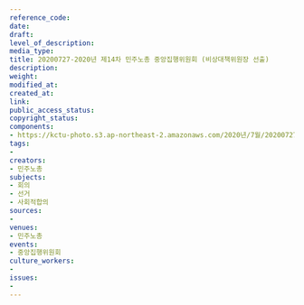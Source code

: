 ```yaml
---
reference_code: 
date: 
draft: 
level_of_description: 
media_type: 
title: 20200727-2020년 제14차 민주노총 중앙집행위원회 (비상대책위원장 선출)
description: 
weight: 
modified_at: 
created_at: 
link: 
public_access_status: 
copyright_status: 
components:
- https://kctu-photo.s3.ap-northeast-2.amazonaws.com/2020년/7월/20200727-2020년+제14차+민주노총+중앙집행위원회+(비상대책위원장+선출)/WW1D4794.jpg
tags:
- 
creators:
- 민주노총
subjects:
- 회의
- 선거
- 사회적합의
sources:
- 
venues:
- 민주노총
events:
- 중앙집행위원회
culture_workers:
- 
issues:
- 
---
```

